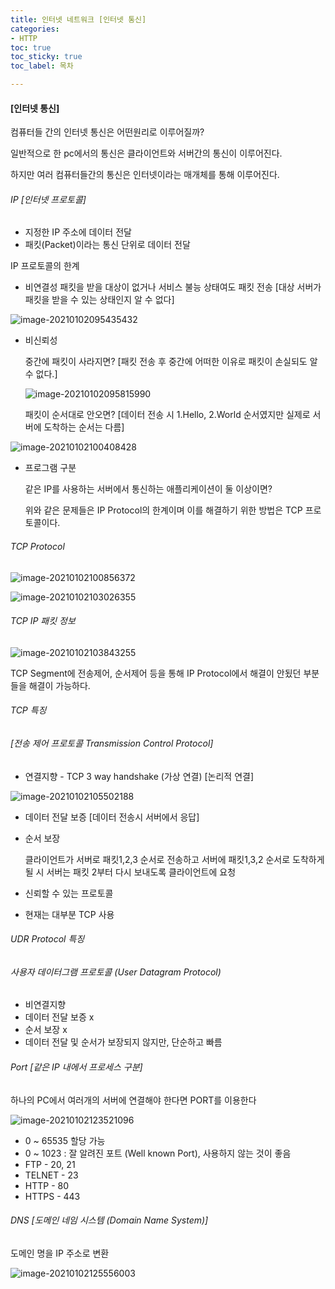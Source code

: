 ```yaml
---
title: 인터넷 네트워크 [인터넷 통신]
categories:
- HTTP
toc: true
toc_sticky: true
toc_label: 목차

---
```


#### [인터넷 통신]

컴퓨터들 간의 인터넷 통신은 어떤원리로 이루어질까?

일반적으로 한 pc에서의 통신은 클라이언트와 서버간의 통신이 이루어진다.

하지만 여러 컴퓨터들간의 통신은 인터넷이라는 매개체를 통해 이루어진다.



###### IP [인터넷 프로토콜]

* 지정한 IP 주소에 데이터 전달 
* 패킷(Packet)이라는 통신 단위로 데이터 전달



IP 프로토콜의 한계

* 비연결성 패킷을 받을 대상이 없거나 서비스 불능 상태여도 패킷 전송 [대상 서버가 패킷을 받을 수 있는 상태인지 알 수 없다]

![image-20210102095435432](../../assets/images/2021-01-01-http/image-20210102095435432.png)

  

* 비신뢰성

  중간에 패킷이 사라지면? [패킷 전송 후 중간에 어떠한 이유로 패킷이 손실되도 알 수 없다.]

  ![image-20210102095815990](../../assets/images/2021-01-01-http/image-20210102095815990.png)

  패킷이 순서대로 안오면? [데이터 전송 시 1.Hello, 2.World 순서였지만 실제로 서버에 도착하는 순서는 다름]

![image-20210102100408428](../../assets/images/2021-01-01-http/image-20210102100408428.png)

* 프로그램 구분

  같은 IP를 사용하는 서버에서 통신하는 애플리케이션이 둘 이상이면?

  

  위와 같은 문제들은 IP Protocol의 한계이며 이를 해결하기 위한 방법은 TCP 프로토콜이다.



###### TCP Protocol

![image-20210102100856372](../../assets/images/2021-01-01-http/image-20210102100856372.png)

![image-20210102103026355](../../assets/images/2021-01-01-http/image-20210102103026355.png)

###### TCP  IP 패킷 정보 

![image-20210102103843255](../../assets/images/2021-01-01-http/image-20210102103843255.png)

TCP Segment에 전송제어, 순서제어 등을 통해 IP Protocol에서 해결이 안됬던 부분들을 해결이 가능하다.



###### TCP 특징 

###### [전송 제어 프로토콜 Transmission Control Protocol]

* 연결지향 - TCP 3 way handshake (가상 연결) [논리적 연결]

![image-20210102105502188](../../assets/images/2021-01-01-http/image-20210102105502188.png)

* 데이터 전달 보증 [데이터 전송시 서버에서 응답]

* 순서 보장

  클라이언트가 서버로 패킷1,2,3 순서로 전송하고 서버에 패킷1,3,2 순서로 도착하게 될 시 서버는 패킷 2부터 다시 보내도록 클라이언트에 요청

* 신뢰할 수 있는 프로토콜
* 현재는 대부분 TCP 사용





###### UDR Protocol 특징

###### 사용자 데이터그램 프로토콜 (User Datagram Protocol)

* 비연결지향
* 데이터 전달 보증 x
* 순서 보장 x
* 데이터 전달 및 순서가 보장되지 않지만, 단순하고 빠름 





###### Port [같은 IP 내에서 프로세스 구분]

하나의 PC에서 여러개의 서버에 연결해야 한다면 PORT를 이용한다

![image-20210102123521096](../../assets/images/2021-01-01-http/image-20210102123521096.png)

* 0 ~ 65535 할당 가능
* 0 ~ 1023 : 잘 알려진 포트 (Well known Port), 사용하지 않는 것이 좋음
* FTP - 20, 21
* TELNET - 23
* HTTP - 80
* HTTPS - 443



###### DNS [도메인 네임 시스템 (Domain Name System)]

도메인 명을 IP 주소로 변환

![image-20210102125556003](../../assets/images/2021-01-01-http/image-20210102125556003.png)